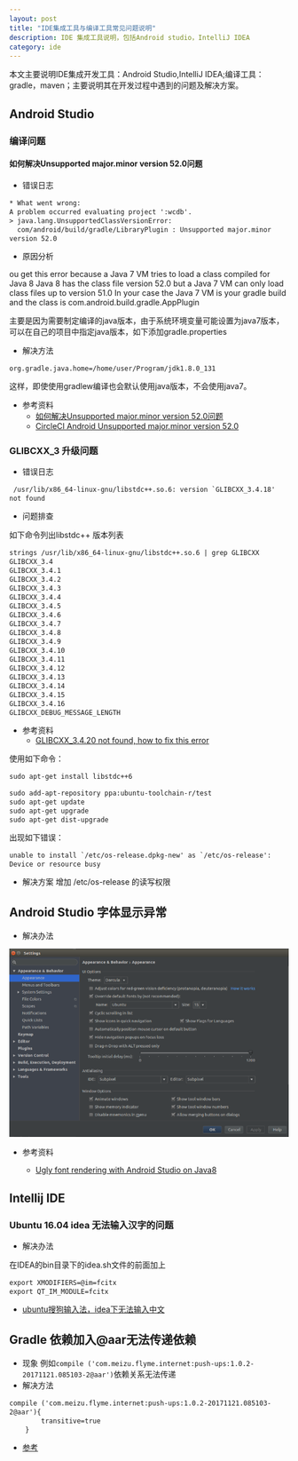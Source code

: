 ```yaml
---
layout: post
title: "IDE集成工具与编译工具常见问题说明"
description: IDE 集成工具说明，包括Android studio，IntelliJ IDEA
category: ide
---
```


本文主要说明IDE集成开发工具：Android Studio,IntelliJ IDEA;编译工具：gradle，maven；主要说明其在开发过程中遇到的问题及解决方案。


## Android Studio

### 编译问题

#### 如何解决Unsupported major.minor version 52.0问题

* 错误日志

```
* What went wrong:
A problem occurred evaluating project ':wcdb'.
> java.lang.UnsupportedClassVersionError: 
  com/android/build/gradle/LibraryPlugin : Unsupported major.minor version 52.0
```

* 原因分析

ou get this error because a Java 7 VM tries to load a class compiled for Java 8
Java 8 has the class file version 52.0 but a Java 7 VM can only load class files up to version 51.0
In your case the Java 7 VM is your gradle build and the class is com.android.build.gradle.AppPlugin

主要是因为需要制定编译的java版本，由于系统环境变量可能设置为java7版本，可以在自己的项目中指定java版本，如下添加gradle.properties

* 解决方法

```
org.gradle.java.home=/home/user/Program/jdk1.8.0_131
```

这样，即使使用gradlew编译也会默认使用java版本，不会使用java7。

* 参考资料
  * [如何解决Unsupported major.minor version 52.0问题](http://www.jianshu.com/p/5eebd3c609d6)
  * [CircleCI Android Unsupported major.minor version 52.0](https://stackoverflow.com/questions/38209522/circleci-android-unsupported-major-minor-version-52-0)


### GLIBCXX_3 升级问题
 
 * 错误日志

 ```
  /usr/lib/x86_64-linux-gnu/libstdc++.so.6: version `GLIBCXX_3.4.18' not found
 ```

 * 问题排查

 如下命令列出libstdc++ 版本列表

 ```
 strings /usr/lib/x86_64-linux-gnu/libstdc++.so.6 | grep GLIBCXX
 GLIBCXX_3.4
GLIBCXX_3.4.1
GLIBCXX_3.4.2
GLIBCXX_3.4.3
GLIBCXX_3.4.4
GLIBCXX_3.4.5
GLIBCXX_3.4.6
GLIBCXX_3.4.7
GLIBCXX_3.4.8
GLIBCXX_3.4.9
GLIBCXX_3.4.10
GLIBCXX_3.4.11
GLIBCXX_3.4.12
GLIBCXX_3.4.13
GLIBCXX_3.4.14
GLIBCXX_3.4.15
GLIBCXX_3.4.16
GLIBCXX_DEBUG_MESSAGE_LENGTH
 ```

* 参考资料
  * [GLIBCXX_3.4.20 not found, how to fix this error](https://askubuntu.com/questions/575505/glibcxx-3-4-20-not-found-how-to-fix-this-error)

使用如下命令：

```
sudo apt-get install libstdc++6
```

```
sudo add-apt-repository ppa:ubuntu-toolchain-r/test 
sudo apt-get update
sudo apt-get upgrade
sudo apt-get dist-upgrade
```

出现如下错误：
```
unable to install `/etc/os-release.dpkg-new' as `/etc/os-release': Device or resource busy
```

* 解决方案
增加 /etc/os-release 的读写权限


## Android Studio 字体显示异常

* 解决办法

![image](/images/ide/android-studo-preference.png)
* 参考资料

  * [Ugly font rendering with Android Studio on Java8](https://askubuntu.com/questions/771931/ugly-font-rendering-with-android-studio-on-java8)


## Intellij IDE

### Ubuntu 16.04 idea 无法输入汉字的问题

* 解决办法

在IDEA的bin目录下的idea.sh文件的前面加上

```
export XMODIFIERS=@im=fcitx
export QT_IM_MODULE=fcitx
```

* [ubuntu搜狗输入法，idea下无法输入中文 ](http://edolphin.site/2016/10/26/ubuntu-ieda-input-chinese/)


## Gradle 依赖加入@aar无法传递依赖

* 现象
  例如`compile ('com.meizu.flyme.internet:push-ups:1.0.2-20171121.085103-2@aar')`依赖关系无法传递
* 解决方法
  
```
compile ('com.meizu.flyme.internet:push-ups:1.0.2-20171121.085103-2@aar'){
        transitive=true
    }
```

* [参考](https://stackoverflow.com/questions/22795455/transitive-dependencies-not-resolved-for-aar-library-using-gradle)
    